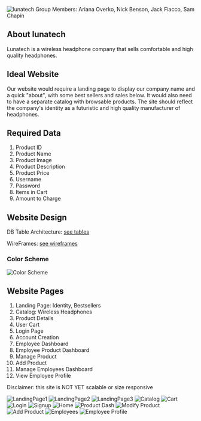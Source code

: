 ![lunatech](Logos/githublogo.png)
Group Members: Ariana Overko, Nick Benson, Jack Fiacco, Sam Chapin


## About lunatech
Lunatech is a wireless headphone company that sells comfortable and high quality headphones. 


## Ideal Website 
Our website would require a landing page to display our company name and a quick "about", with some best sellers and sales below. It would also need to have a separate catalog with browsable products. The site should reflect the company's identity as a futuristic and high quality manufacturer of headphones.


## Required Data
1) Product ID
2) Product Name
3) Product Image
4) Product Description
5) Product Price
6) Username
7) Password
8) Items in Cart
9) Amount to Charge


## Website Design
DB Table Architecture:
[see tables](db_tables.md)

WireFrames:
[see wireframes](wireframes.md)

### Color Scheme
![Color Scheme](SiteAssets/color_scheme.png)


## Website Pages
1) Landing Page: Identity, Bestsellers
2) Catalog: Wireless Headphones
3) Product Details
4) User Cart
5) Login Page
6) Account Creation
7) Employee Dashboard
8) Employee Product Dashboard
9) Manage Product
10) Add Product
11) Manage Employees Dashboard
12) View Employee Profile

Disclaimer: this site is NOT YET scalable or size responsive

![LandingPage1](PageDesigns/landing_page1.png)
![LandingPage2](PageDesigns/landing_page2.png)
![LandingPage3](PageDesigns/landing_page3.png)
![Catalog](PageDesigns/catalog.png)
![Cart](PageDesigns/cart.png)
![Login](PageDesigns/login.png)
![Signup](PageDesigns/signup.png)
![Home](PageDesigns/home.png)
![Product Dash](PageDesigns/inventory.png)
![Modify Product](PageDesigns/modify.png)
![Add Product](PageDesigns/add_new.png)
![Employees](PageDesigns/employees.png)
![Employee Profile](PageDesigns/employees.png)

